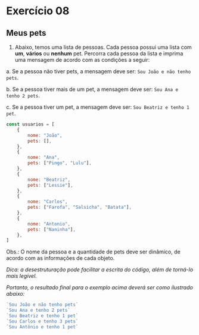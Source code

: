 
# Exercício 08

## Meus pets

1. Abaixo, temos uma lista de pessoas. Cada pessoa possui uma lista com **um**, **vários** ou **nenhum** pet. Percorra cada pessoa da lista e imprima uma mensagem de acordo com as condições a seguir:

a. Se a pessoa não tiver pets, a mensagem deve ser: `Sou João e não tenho pets`.

b. Se a pessoa tiver mais de um pet, a mensagem deve ser: `Sou Ana e tenho 2 pets`.

c. Se a pessoa tiver um pet, a mensagem deve ser: `Sou Beatriz e tenho 1 pet`.

```javascript
const usuarios = [
    {
        nome: "João",
        pets: [],
    },
    {
        nome: "Ana",
        pets: ["Pingo", "Lulu"],
    },
    {
        nome: "Beatriz",
        pets: ["Lessie"],
    },
    {
        nome: "Carlos",
        pets: ["Farofa", "Salsicha", "Batata"],
    },
    {
        nome: "Antonio",
        pets: ["Naninha"],
    },
]
```

Obs.: O nome da pessoa e a quantidade de pets deve ser dinâmico, de acordo com as informações de cada objeto.

_Dica: a desestruturação pode facilitar a escrita do código, além de torná-lo mais legível._

_Portanto, o resultado final para o exemplo acima deverá ser como ilustrado abaixo:_

```javascript
`Sou João e não tenho pets`
`Sou Ana e tenho 2 pets`
`Sou Beatriz e tenho 1 pet`
`Sou Carlos e tenho 3 pets`
`Sou Antônio e tenho 1 pet`
```

